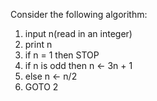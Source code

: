 Consider the following algorithm:  
1. input n(read in an integer)  
2. print n  
3. if n = 1 then STOP  
4. if n is odd then n ← 3n + 1  
5. else n ← n/2  
6. GOTO 2  
